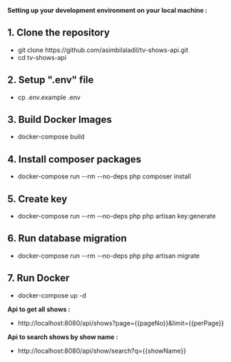 
**Setting up your development environment on your local machine :**

## 1. Clone the repository
<ul>
<li> git clone https://github.com/asimbilaladil/tv-shows-api.git</li> 
<li> cd tv-shows-api</li>
</ul>

## 2. Setup ".env" file
<ul>
<li> cp .env.example .env</li> 
</ul>

## 3. Build Docker Images
<ul>
<li> docker-compose build</li> 
</ul>

## 4. Install composer packages
<ul>
<li> docker-compose run --rm --no-deps php composer install</li> 
</ul>

## 5. Create key
<ul>
<li> docker-compose run --rm --no-deps php php artisan key:generate</li> 
</ul>

## 6. Run database migration
<ul>
<li> docker-compose run --rm --no-deps php php artisan migrate</li> 
</ul>


## 7. Run Docker
<ul>
<li>  docker-compose up -d</li> 
</ul>

****Api to get all shows :****
<ul>
<li> http://localhost:8080/api/shows?page={{pageNo}}&limit={{perPage}}</li> 
</ul>

****Api to search shows by show name :****
<ul>
<li> http://localhost:8080/api/show/search?q={{showName}} </li> 
</ul>
